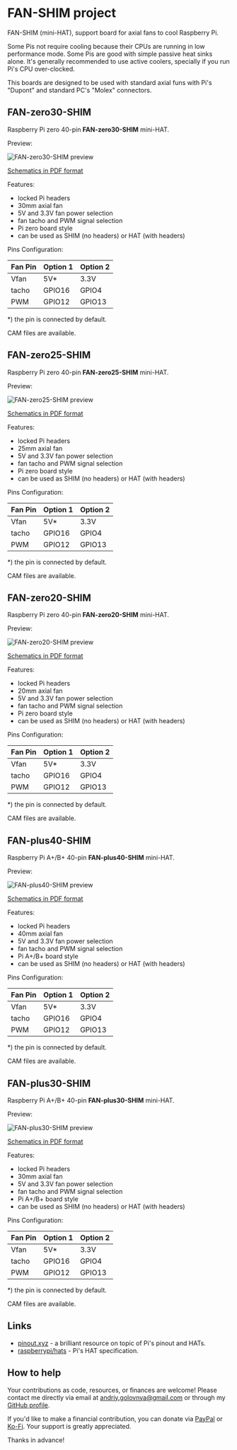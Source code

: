 # FAN-SHIM project

FAN-SHIM (mini-HAT), support board for axial fans to cool Raspberry Pi.

Some Pis not require cooling because their CPUs are running in low performance mode.
Some Pis are good with simple passive heat sinks alone.
It's generally recommended to use active coolers, specially if you run Pi's CPU over-clocked.

This boards are designed to be used with standard axial funs with Pi's "Dupont" and standard PC's "Molex" connectors.

## FAN-zero30-SHIM

Raspberry Pi zero 40-pin **FAN-zero30-SHIM** mini-HAT.

Preview:

![FAN-zero30-SHIM preview](img/FAN-zero30-SHIM.png)

[Schematics in PDF format](doc/FAN-zero30-SHIM.pdf)

Features:

- locked Pi headers
- 30mm axial fan
- 5V and 3.3V fan power selection
- fan tacho and PWM signal selection
- Pi zero board style
- can be used as SHIM (no headers) or HAT (with headers)

Pins Configuration:

|Fan Pin |Option 1 |Option 2 |
|--------|---------|---------|
|Vfan    |5V\*     |3.3V     |
|tacho   |GPIO16   |GPIO4    |
|PWM     |GPIO12   |GPIO13   |

\*) the pin is connected by default.

CAM files are available.

## FAN-zero25-SHIM

Raspberry Pi zero 40-pin **FAN-zero25-SHIM** mini-HAT.

Preview:

![FAN-zero25-SHIM preview](img/FAN-zero25-SHIM.png)

[Schematics in PDF format](doc/FAN-zero25-SHIM.pdf)

Features:

- locked Pi headers
- 25mm axial fan
- 5V and 3.3V fan power selection
- fan tacho and PWM signal selection
- Pi zero board style
- can be used as SHIM (no headers) or HAT (with headers)

Pins Configuration:

|Fan Pin |Option 1 |Option 2 |
|--------|---------|---------|
|Vfan    |5V\*     |3.3V     |
|tacho   |GPIO16   |GPIO4    |
|PWM     |GPIO12   |GPIO13   |

\*) the pin is connected by default.

CAM files are available.

## FAN-zero20-SHIM

Raspberry Pi zero 40-pin **FAN-zero20-SHIM** mini-HAT.

Preview:

![FAN-zero20-SHIM preview](img/FAN-zero20-SHIM.png)

[Schematics in PDF format](doc/FAN-zero20-SHIM.pdf)

Features:

- locked Pi headers
- 20mm axial fan
- 5V and 3.3V fan power selection
- fan tacho and PWM signal selection
- Pi zero board style
- can be used as SHIM (no headers) or HAT (with headers)

Pins Configuration:

|Fan Pin |Option 1 |Option 2 |
|--------|---------|---------|
|Vfan    |5V\*     |3.3V     |
|tacho   |GPIO16   |GPIO4    |
|PWM     |GPIO12   |GPIO13   |

\*) the pin is connected by default.

CAM files are available.

## FAN-plus40-SHIM

Raspberry Pi A+/B+ 40-pin **FAN-plus40-SHIM** mini-HAT.

Preview:

![FAN-plus40-SHIM preview](img/FAN-plus40-SHIM.png)

[Schematics in PDF format](doc/FAN-plus40-SHIM.pdf)

Features:

- locked Pi headers
- 40mm axial fan
- 5V and 3.3V fan power selection
- fan tacho and PWM signal selection
- Pi A+/B+ board style
- can be used as SHIM (no headers) or HAT (with headers)

Pins Configuration:

|Fan Pin |Option 1 |Option 2 |
|--------|---------|---------|
|Vfan    |5V\*     |3.3V     |
|tacho   |GPIO16   |GPIO4    |
|PWM     |GPIO12   |GPIO13   |

\*) the pin is connected by default.

CAM files are available.

## FAN-plus30-SHIM

Raspberry Pi A+/B+ 40-pin **FAN-plus30-SHIM** mini-HAT.

Preview:

![FAN-plus30-SHIM preview](img/FAN-plus30-SHIM.png)

[Schematics in PDF format](doc/FAN-plus30-SHIM.pdf)

Features:

- locked Pi headers
- 30mm axial fan
- 5V and 3.3V fan power selection
- fan tacho and PWM signal selection
- Pi A+/B+ board style
- can be used as SHIM (no headers) or HAT (with headers)

Pins Configuration:

|Fan Pin |Option 1 |Option 2 |
|--------|---------|---------|
|Vfan    |5V\*     |3.3V     |
|tacho   |GPIO16   |GPIO4    |
|PWM     |GPIO12   |GPIO13   |

\*) the pin is connected by default.

CAM files are available.

## Links

- [pinout.xyz](https://pinout.xyz/) - a brilliant resource on topic of Pi's pinout and HATs.
- [raspberrypi/hats](https://github.com/raspberrypi/hats) - Pi's HAT specification.

## How to help

Your contributions as code, resources, or finances are welcome! Please contact me directly via email at andriy.golovnya@gmail.com or through my [GitHub profile](https://github.com/red-scorp).

If you'd like to make a financial contribution, you can donate via [PayPal](http://paypal.me/redscorp) or [Ko-Fi](http://ko-fi.com/redscorp). Your support is greatly appreciated.

Thanks in advance!
